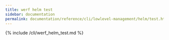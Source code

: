 ```yaml
---
title: werf helm test
sidebar: documentation
permalink: documentation/reference/cli/lowlevel-management/helm/test.html
---
```


{% include /cli/werf_helm_test.md %}
